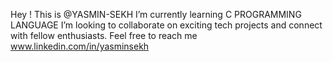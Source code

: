 Hey ! This is @YASMIN-SEKH
I’m currently learning C PROGRAMMING LANGUAGE
I’m looking to collaborate on exciting tech projects and connect with fellow enthusiasts.
Feel free to reach me www.linkedin.com/in/yasminsekh

<!---
YASMIN-SEKH/YASMIN-SEKH is a ✨ special ✨ repository because its `README.md` (this file) appears on your GitHub profile.
You can click the Preview link to take a look at your changes.
--->
